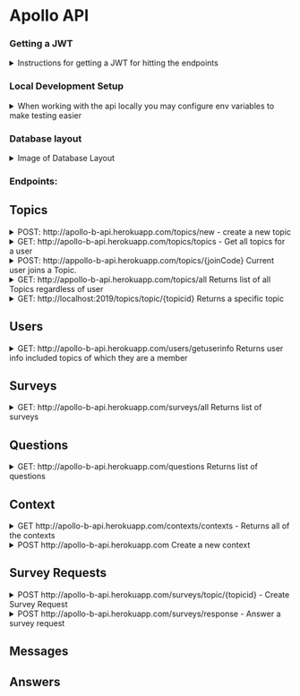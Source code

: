 # Apollo API

### Getting a JWT

<details>

<summary>Instructions for getting a JWT for hitting the endpoints</summary>

once you have signed in through okta on the [client]("https://github.com/Lambda-School-Labs/Labs26-Apollo-FE-TeamB") do
```JS
let tokenObj = JSON.parse(localStorage.getItem("okta-token-storage"));
```
![Client Dev Console](./screenshots/img_1.PNG)
```JS
tokenObj.idToken.value
```
![Another Dev Console](./screenshots/img_2.PNG)

Ok so now that you have copied that idtoken property head over to postman, and in the auth tab select barer token and paste in the token.

![Postman](./screenshots/img_3.PNG)

</details>

### Local Development Setup

<details>

<summary>When working with the api locally you may configure env variables to make testing easier</summary>

![Env Vars](./screenshots/img_4.PNG)

</details>




### Database layout

<details>
<summary> Image of Database Layout </summary>

![Image of Database Layout](db.png)
</details>

### Endpoints:

## Topics

<details>

<summary>POST: http://apollo-b-api.herokuapp.com/topics/new - create a new topic</summary>

Creates a Topic with the current user as the owner.

Expected body
```JSON
{
    "title": "My New Topic",
    "frequency": "WEEKLY",
    "defaultsurvey": {
        "questions": [
                    {
                        "body": "Do you have any blockers?",
                        "type": "TEXT",
                        "leader": true
                    },
                    {
                        "body": "What is the teams priority?",
                        "type": "TEXT",
                        "leader": true
                    },
                    {
                        "body": "How is your weekend?",
                        "type": "TEXT",
                        "leader": false
                    }
        ]
    }
}

```

Results

```JSON
{
    "topicid": 62,
    "title": "My New Topic",
    "owner": {
        "userid": 10,
        "username": "llama001@maildrop.cc"
    },
    "frequency": "WEEKLY",
    "defaultsurvey": {
        "surveyid": 63,
        "questions": [
            {
                "questionId": 64,
                "body": "Do you have any blockers?",
                "type": "TEXT",
                "leader": true
            },
            {
                "questionId": 65,
                "body": "What is the teams priority?",
                "type": "TEXT",
                "leader": true
            },
            {
                "questionId": 66,
                "body": "How is your weekend?",
                "type": "TEXT",
                "leader": false
            }
        ]
    },
    "joincode": "QkJlKGwYM",
    "surveysrequests": [],
    "users": []
}
```


</details>

<details>

<summary>GET: http://apollo-b-api.herokuapp.com/topics/topics - Get all topics for a user</summary>

Returns all topics that a user is connected to, either as an owner or as a member

GET Endpoint

```JSON
[
    {
        "topicid": 37,
        "title": "Topic 2",
        "owner": {
            "userid": 4,
            "username": "admin"
        },
        "frequency": "MONDAY",
        "defaultsurvey": {
            "surveyid": 36,
            "questions": []
        },
        "joincode": "lRQlkNGkg",
        "surveysrequests": [
            {
                "surveyid": 46,
                "questions": [
                    {
                        "questionId": 56,
                        "body": "Leader Question 1",
                        "type": "TEXT",
                        "leader": true
                    },
                    {
                        "questionId": 58,
                        "body": "Leader Question 2",
                        "type": "TEXT",
                        "leader": true
                    },
                    {
                        "questionId": 59,
                        "body": "Member Question 1",
                        "type": "TEXT",
                        "leader": false
                    }
                ]
            },
            {
                "surveyid": 57,
                "questions": []
            }
        ],
        "users": [
            {
                "user": {
                    "userid": 5,
                    "username": "cinnamon"
                }
            },
            {
                "user": {
                    "userid": 10,
                    "username": "llama001@maildrop.cc"
                }
            }
        ]
    },
    {
        "topicid": 62,
        "title": "My New Topic",
        "owner": {
            "userid": 10,
            "username": "llama001@maildrop.cc"
        },
        "frequency": "WEEKLY",
        "defaultsurvey": {
            "surveyid": 63,
            "questions": [
                {
                    "questionId": 64,
                    "body": "Do you have any blockers?",
                    "type": "TEXT",
                    "leader": true
                },
                {
                    "questionId": 65,
                    "body": "What is the teams priority?",
                    "type": "TEXT",
                    "leader": true
                },
                {
                    "questionId": 66,
                    "body": "How is your weekend?",
                    "type": "TEXT",
                    "leader": false
                }
            ]
        },
        "joincode": "QkJlKGwYM",
        "surveysrequests": [
            {
                "surveyid": 63,
                "questions": [
                    {
                        "questionId": 64,
                        "body": "Do you have any blockers?",
                        "type": "TEXT",
                        "leader": true
                    },
                    {
                        "questionId": 65,
                        "body": "What is the teams priority?",
                        "type": "TEXT",
                        "leader": true
                    },
                    {
                        "questionId": 66,
                        "body": "How is your weekend?",
                        "type": "TEXT",
                        "leader": false
                    }
                ]
            }
        ],
        "users": []
    }
]
```

</details>

<details>

<summary>POST: http://appollo-b-api.herokuapp.com/topics/{joinCode} Current user joins a Topic.</summary>

Example: http://appollo-b-api.herokuapp.com/topics/lRQlkNGkg

Returns 200 Success message

</details>

<details>
<summary>GET: http://appollo-b-api.herokuapp.com/topics/all Returns list of all Topics regardless of user</summary>

N/A

</details>

<details>
<summary>GET: http://localhost:2019/topics/topic/{topicid} Returns a specific topic</summary>

Example : http://appollo-b-api.herokuapp.com/topics/topic/37

</details>

## Users

<details>

<summary>GET: http://apollo-b-api.herokuapp.com/users/getuserinfo Returns user info included topics of which they are a member</summary>

Example:

```JSON
{
    "userid": 10,
    "username": "llama001@maildrop.cc",
    "ownedtopics": [
        {
            "topicid": 62,
            "title": "My New Topic",
            "frequency": "WEEKLY",
            "defaultsurvey": {
                "surveyid": 63,
                "questions": [
                    {
                        "questionId": 64,
                        "body": "Do you have any blockers?",
                        "type": "TEXT",
                        "leader": true
                    },
                    {
                        "questionId": 65,
                        "body": "What is the teams priority?",
                        "type": "TEXT",
                        "leader": true
                    },
                    {
                        "questionId": 66,
                        "body": "How is your weekend?",
                        "type": "TEXT",
                        "leader": false
                    }
                ]
            },
            "joincode": "QkJlKGwYM",
            "surveysrequests": [
                {
                    "surveyid": 63,
                    "questions": [
                        {
                            "questionId": 64,
                            "body": "Do you have any blockers?",
                            "type": "TEXT",
                            "leader": true
                        },
                        {
                            "questionId": 65,
                            "body": "What is the teams priority?",
                            "type": "TEXT",
                            "leader": true
                        },
                        {
                            "questionId": 66,
                            "body": "How is your weekend?",
                            "type": "TEXT",
                            "leader": false
                        }
                    ]
                }
            ]
        }
    ],
    "topics": [
        {
            "topic": {
                "topicid": 37,
                "title": "Topic 2",
                "owner": {
                    "userid": 4,
                    "username": "admin"
                },
                "frequency": "MONDAY",
                "defaultsurvey": {
                    "surveyid": 36,
                    "questions": []
                },
                "joincode": "lRQlkNGkg",
                "surveysrequests": [
                    {
                        "surveyid": 46,
                        "questions": [
                            {
                                "questionId": 56,
                                "body": "Leader Question 1",
                                "type": "TEXT",
                                "leader": true
                            },
                            {
                                "questionId": 58,
                                "body": "Leader Question 2",
                                "type": "TEXT",
                                "leader": true
                            },
                            {
                                "questionId": 59,
                                "body": "Member Question 1",
                                "type": "TEXT",
                                "leader": false
                            }
                        ]
                    },
                    {
                        "surveyid": 57,
                        "questions": []
                    }
                ]
            }
        }
    ]
}

```

</details>



## Surveys
<details>

<summary>GET: http://apollo-b-api.herokuapp.com/surveys/all Returns list of surveys</summary>

```JSON
[
    {
        "surveyid": 34,
        "topic": null,
        "questions": []
    },
    {
        "surveyid": 41,
        "topic": {
            "topicid": 35,
            "title": "Topic 1",
            "frequency": "MONDAY"
        },
        "questions": [
            {
                "questionId": 51,
                "body": "Leader Question 1",
                "type": "TEXT",
                "leader": true
            },
            {
                "questionId": 52,
                "body": "Leader Question 2",
                "type": "TEXT",
                "leader": true
            },
            {
                "questionId": 53,
                "body": "Member Question 1",
                "type": "TEXT",
                "leader": false
            }
        ]
    },
    {
        "surveyid": 42,
        "topic": {
            "topicid": 35,
            "title": "Topic 1",
            "frequency": "MONDAY"
        },
        "questions": [
            {
                "questionId": 54,
                "body": "Member Question 2",
                "type": "TEXT",
                "leader": false
            },
            {
                "questionId": 55,
                "body": "Member Question 3",
                "type": "TEXT",
                "leader": false
            }
        ]
    },
    {
        "surveyid": 43,
        "topic": {
            "topicid": 35,
            "title": "Topic 1",
            "frequency": "MONDAY"
        },
        "questions": []
    },
    {
        "surveyid": 44,
        "topic": {
            "topicid": 35,
            "title": "Topic 1",
            "frequency": "MONDAY"
        },
        "questions": []
    },
    {
        "surveyid": 45,
        "topic": {
            "topicid": 35,
            "title": "Topic 1",
            "frequency": "MONDAY"
        },
        "questions": []
    }
]

```

</details>

## Questions
<details>

<summary>GET: http://apollo-b-api.herokuapp.com/questions Returns list of questions</summary>

```JSON
[
    {
        "questionId": 51,
        "body": "Leader Question 1",
        "type": "TEXT",
        "survey": {
            "surveyid": 41,
            "topic": {
                "topicid": 35,
                "title": "Topic 1",
                "frequency": "MONDAY"
            }
        },
        "leader": true
    },
    {
        "questionId": 52,
        "body": "Leader Question 2",
        "type": "TEXT",
        "survey": {
            "surveyid": 41,
            "topic": {
                "topicid": 35,
                "title": "Topic 1",
                "frequency": "MONDAY"
            }
        },
        "leader": true
    },
    {
        "questionId": 53,
        "body": "Member Question 1",
        "type": "TEXT",
        "survey": {
            "surveyid": 41,
            "topic": {
                "topicid": 35,
                "title": "Topic 1",
                "frequency": "MONDAY"
            }
        },
        "leader": false
    },
    {
        "questionId": 54,
        "body": "Member Question 2",
        "type": "TEXT",
        "survey": {
            "surveyid": 42,
            "topic": {
                "topicid": 35,
                "title": "Topic 1",
                "frequency": "MONDAY"
            }
        },
        "leader": false
    },
    {
        "questionId": 55,
        "body": "Member Question 3",
        "type": "TEXT",
        "survey": {
            "surveyid": 42,
            "topic": {
                "topicid": 35,
                "title": "Topic 1",
                "frequency": "MONDAY"
            }
        },
        "leader": false
    }
]

```

</details>

## Context

<details>
<summary> GET http://apollo-b-api.herokuapp.com/contexts/contexts - Returns all of the contexts</summary>

Extra details here

```JSON
[
    {
        "description": "product leadership",
        "survey": {
            "questions": [
                {
                    "body": "Leader Question 1",
                    "type": "TEXT",
                    "answers": [],
                    "questionId": 56,
                    "leader": true
                },
                {
                    "body": "Leader Question 2",
                    "type": "TEXT",
                    "answers": [],
                    "questionId": 58,
                    "leader": true
                },
                {
                    "body": "Member Question 1",
                    "type": "TEXT",
                    "answers": [],
                    "questionId": 59,
                    "leader": false
                }
            ],
            "surveyId": 46
        },
        "contextId": 51
    },
    {...},
    {...}
]
```

</details>

<details>
<summary>POST http://apollo-b-api.herokuapp.com Create a new context </summary>

Expected JSON in the body of the post


```JSON
{
    "description": "Super Duper Cool leadership v 9",
    "survey": {
        "questions": [
            {
                "body": "What is the highest priority for the current sprint",
                "type": "TEXT",
                "leader": true
            },
            {
                "body": "What is my availability for the current sprint?",
                "type": "TEXT",
                "leader": true
            },
            {
                "body": "Do you have any blockers?",
                "type": "TEXT",
                "leader": false
            },
            {
                "body": "Will you be working remote?",
                "type": "TEXT",
                "leader": false
            }
        ]
    }
}

```

</details>

## Survey Requests

<details>
<summary> POST  http://apollo-b-api.herokuapp.com/surveys/topic/{topicid} - Create Survey Request</summary>
Example - http://apollo-b-api.herokuapp.com/surveys/topic/37

This is the format of data we are expecting to receive

```JSON
[
    {
        "body": "Do you have any blockers?",
        "type": "TEXT",
        "leader": true,
        "answer" : "LEADER ANSWER HERE"
    },
    {
        "body": "What is the teams priority?",
        "type": "TEXT",
        "leader": true,
        "answer" : "LEADER ANSWER HERE"
    },
    {
        "body": "How is your weekend?",
        "type": "TEXT",
        "leader": false
    }
]

```

This is a successful response

```JSON
{
    "topic": {
        "topicId": 37,
        "title": "Topic 2",
        "joincode": "qQRBovxGD"
    },
    "questions": [
        {
            "body": "Do you have any blockers?",
            "type": "TEXT",
            "answers": [
                {
                    "body": "LEADER ANSWER HERE",
                    "answerId": 64
                }
            ],
            "questionId": 63,
            "leader": true
        },
        {
            "body": "What is the teams priority?",
            "type": "TEXT",
            "answers": [
                {
                    "body": "LEADER ANSWER HERE",
                    "answerId": 66
                }
            ],
            "questionId": 65,
            "leader": true
        },
        {
            "body": "How is your weekend?",
            "type": "TEXT",
            "answers": [],
            "questionId": 67,
            "leader": false
        }
    ],
    "surveyId": 62
}
```

</details>

<details>
<summary>  POST http://apollo-b-api.herokuapp.com/surveys/response - Answer a survey request </summary>


```JSON
[
    {
        "questionId" : 12,
        "body" : "STUFF"
    },
    {}
]

```

</details>

## Messages

## Answers
